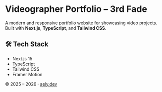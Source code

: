 # Videographer Portfolio – 3rd Fade  

A modern and responsive portfolio website for showcasing video projects. Built with **Next.js**, **TypeScript**, and **Tailwind CSS**.  

## 🛠 Tech Stack  
- Next.js 15  
- TypeScript  
- Tailwind CSS  
- Framer Motion  

© 2025 – 2026 · [aely.dev](https://aely.dev)  
